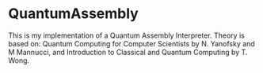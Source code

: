 # QuantumAssembly
This is my implementation of a Quantum Assembly Interpreter. Theory is based on: Quantum Computing for Computer Scientists by N. Yanofsky and M Mannucci, and Introduction to Classical and Quantum Computing by T. Wong. 
